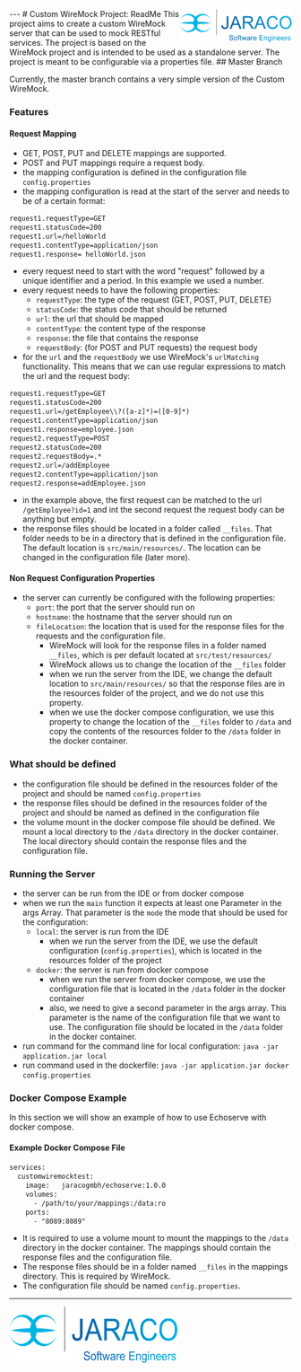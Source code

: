 <div><img src="/images/jaraco_logo_software_engineer.png" width="200px" align="right"></div>
---
# Custom WireMock Project: ReadMe
This project aims to create a custom WireMock server that can be used to mock RESTful services. The project is based on the WireMock project and is intended to be used as a standalone server. The project is meant to be configurable via a properties file.
## Master Branch

Currently, the master branch contains a very simple version of the Custom WireMock. 

### Features
#### Request Mapping
- GET, POST, PUT and DELETE mappings are supported.
- POST and PUT mappings require a request body.
- the mapping configuration is defined in the configuration file ```config.properties```
- the mapping configuration is read at the start of the server and needs to be of a certain format:
```
request1.requestType=GET
request1.statusCode=200
request1.url=/helloWorld
request1.contentType=application/json
request1.response= helloWorld.json
``` 
- every request need to start with the word "request" followed by a unique identifier and a period. In this example we used a number. 
- every request needs to have the following properties:
  - ``requestType``: the type of the request (GET, POST, PUT, DELETE)
  - ``statusCode``: the status code that should be returned
  - ``url``: the url that should be mapped
  - ``contentType``: the content type of the response
  - ``response``: the file that contains the response
  - ``requestBody``: (for POST and PUT requests) the request body
- for the ``url`` and the ``requestBody`` we use WireMock's ``urlMatching`` functionality. This means that we can use regular expressions to match the url and the request body:
```
request1.requestType=GET
request1.statusCode=200
request1.url=/getEmployee\\?([a-z]*)=([0-9]*)
request1.contentType=application/json
request1.response=employee.json
request2.requestType=POST
request2.statusCode=200
request2.requestBody=.*
request2.url=/addEmployee
request2.contentType=application/json
request2.response=addEmployee.json
```
- in the example above, the first request can be matched to the url ``/getEmployee?id=1`` and int the second request the request body can be anything but empty.
- the response files should be located in a folder called ``__files``. That folder needs to be in a directory that is defined in the configuration file. The default location is ``src/main/resources/``. The location can be changed in the configuration file (later more).

#### Non Request Configuration Properties
- the server can currently be configured with the following properties:
  - ``port``: the port that the server should run on
  - ``hostname``: the hostname that the server should run on
  - ``fileLocation``: the location that is used for the response files for the requests and the configuration file.
    - WireMock will look for the response files in a folder named ``__files``, which is per default located at ``src/test/resources/``
    - WireMock allows us to change the location of the ``__files`` folder
    - when we run the server from the IDE, we change the default location to ``src/main/resources/`` so that the response files are in the resources folder of the project, and we do not use this property.
    - when we use the docker compose configuration, we use this property to change the location of the ``__files`` folder to ``/data`` and copy the contents of the resources folder to the ``/data`` folder in the docker container.

### What should be defined

- the configuration file should be defined in the resources folder of the project and should be named ``config.properties``
- the response files should be defined in the resources folder of the project and should be named as defined in the configuration file
- the volume mount in the docker compose file should be defined. We mount a local directory to the ``/data`` directory in the docker container. The local directory should contain the response files and the configuration file.

### Running the Server

- the server can be run from the IDE or from docker compose
- when we run the ``main`` function it expects at least one Parameter in the args Array. That parameter is the ``mode`` the mode that should be used for the configuration:
  - ``local``: the server is run from the IDE
    -  when we run the server from the IDE, we use the default configuration (``config.properties``), which is located in the resources folder of the project
  - ``docker``: the server is run from docker compose
    - when we run the server from docker compose, we use the configuration file that is located in the ``/data`` folder in the docker container
    - also, we need to give a second parameter in the args array. This parameter is the name of the configuration file that we want to use. The configuration file should be located in the ``/data`` folder in the docker container.
- run command for the command line for local configuration: ``java -jar application.jar local``
- run command used in the dockerfile: ``java -jar application.jar docker config.properties``

### Docker Compose Example

In this section we will show an example of how to use Echoserve with docker compose.

#### Example Docker Compose File

```
services:
  customwiremocktest:
    image:   jaracogmbh/echoserve:1.0.0
    volumes:
      - /path/to/your/mappings:/data:ro
    ports:
      - "8089:8089"
```
- It is required to use a volume mount to mount the mappings to the ``/data`` directory in the docker container. The mappings should contain the response files and the configuration file. 
- The response files should be in a folder named ``__files`` in the mappings directory. This is required by WireMock.
- The configuration file should be named ``config.properties``.
---
<img alt="FirmenLogo" height="100" src="/images/jaraco_logo_software_engineer.png" width="300"/>